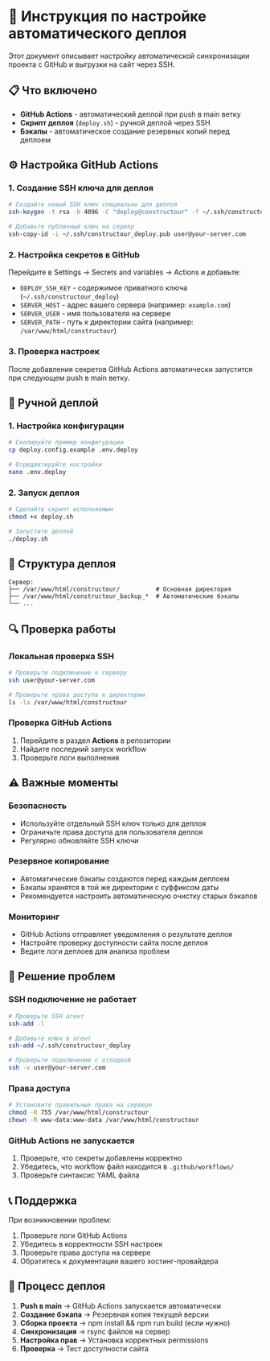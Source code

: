 # 🚀 Инструкция по настройке автоматического деплоя

Этот документ описывает настройку автоматической синхронизации проекта с GitHub и выгрузки на сайт через SSH.

## 📋 Что включено

- **GitHub Actions** - автоматический деплой при push в main ветку
- **Скрипт деплоя** (`deploy.sh`) - ручной деплой через SSH
- **Бэкапы** - автоматическое создание резервных копий перед деплоем

## ⚙️ Настройка GitHub Actions

### 1. Создание SSH ключа для деплоя

```bash
# Создайте новый SSH ключ специально для деплоя
ssh-keygen -t rsa -b 4096 -C "deploy@constructour" -f ~/.ssh/constructour_deploy

# Добавьте публичный ключ на сервер
ssh-copy-id -i ~/.ssh/constructour_deploy.pub user@your-server.com
```

### 2. Настройка секретов в GitHub

Перейдите в Settings → Secrets and variables → Actions и добавьте:

- `DEPLOY_SSH_KEY` - содержимое приватного ключа (`~/.ssh/constructour_deploy`)
- `SERVER_HOST` - адрес вашего сервера (например: `example.com`)
- `SERVER_USER` - имя пользователя на сервере
- `SERVER_PATH` - путь к директории сайта (например: `/var/www/html/constructour`)

### 3. Проверка настроек

После добавления секретов GitHub Actions автоматически запустится при следующем push в main ветку.

## 🔧 Ручной деплой

### 1. Настройка конфигурации

```bash
# Скопируйте пример конфигурации
cp deploy.config.example .env.deploy

# Отредактируйте настройки
nano .env.deploy
```

### 2. Запуск деплоя

```bash
# Сделайте скрипт исполняемым
chmod +x deploy.sh

# Запустите деплой
./deploy.sh
```

## 📁 Структура деплоя

```
Сервер:
├── /var/www/html/constructour/          # Основная директория
├── /var/www/html/constructour_backup_*  # Автоматические бэкапы
└── ...
```

## 🔍 Проверка работы

### Локальная проверка SSH
```bash
# Проверьте подключение к серверу
ssh user@your-server.com

# Проверьте права доступа к директории
ls -la /var/www/html/constructour
```

### Проверка GitHub Actions
1. Перейдите в раздел **Actions** в репозитории
2. Найдите последний запуск workflow
3. Проверьте логи выполнения

## ⚠️ Важные моменты

### Безопасность
- Используйте отдельный SSH ключ только для деплоя
- Ограничьте права доступа для пользователя деплоя
- Регулярно обновляйте SSH ключи

### Резервное копирование
- Автоматические бэкапы создаются перед каждым деплоем
- Бэкапы хранятся в той же директории с суффиксом даты
- Рекомендуется настроить автоматическую очистку старых бэкапов

### Мониторинг
- GitHub Actions отправляет уведомления о результате деплоя
- Настройте проверку доступности сайта после деплоя
- Ведите логи деплоев для анализа проблем

## 🐛 Решение проблем

### SSH подключение не работает
```bash
# Проверьте SSH агент
ssh-add -l

# Добавьте ключ в агент
ssh-add ~/.ssh/constructour_deploy

# Проверьте подключение с отладкой
ssh -v user@your-server.com
```

### Права доступа
```bash
# Установите правильные права на сервере
chmod -R 755 /var/www/html/constructour
chown -R www-data:www-data /var/www/html/constructour
```

### GitHub Actions не запускается
1. Проверьте, что секреты добавлены корректно
2. Убедитесь, что workflow файл находится в `.github/workflows/`
3. Проверьте синтаксис YAML файла

## 📞 Поддержка

При возникновении проблем:
1. Проверьте логи GitHub Actions
2. Убедитесь в корректности SSH настроек
3. Проверьте права доступа на сервере
4. Обратитесь к документации вашего хостинг-провайдера

## 🔄 Процесс деплоя

1. **Push в main** → GitHub Actions запускается автоматически
2. **Создание бэкапа** → Резервная копия текущей версии
3. **Сборка проекта** → npm install && npm run build (если нужно)
4. **Синхронизация** → rsync файлов на сервер
5. **Настройка прав** → Установка корректных permissions
6. **Проверка** → Тест доступности сайта
